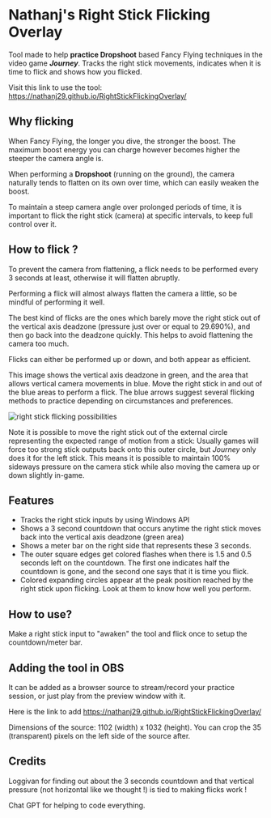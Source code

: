# Nathanj's Right Stick Flicking Overlay
Tool made to help **practice Dropshoot** based Fancy Flying techniques in the video game ***Journey***. Tracks the right stick movements, indicates when it is time to flick and shows how you flicked.

Visit this link to use the tool: https://nathanj29.github.io/RightStickFlickingOverlay/


## Why flicking
When Fancy Flying, the longer you dive, the stronger the boost. The maximum boost energy you can charge however becomes higher the steeper the camera angle is.

When performing a **Dropshoot** (running on the ground), the camera naturally tends to flatten on its own over time, which can easily weaken the boost.

To maintain a steep camera angle over prolonged periods of time, it is important to flick the right stick (camera) at specific intervals, to keep full control over it.

## How to flick ?
To prevent the camera from flattening, a flick needs to be performed every 3 seconds at least, otherwise it will flatten abruptly.

Performing a flick will almost always flatten the camera a little, so be mindful of performing it well.

The best kind of flicks are the ones which barely move the right stick out of the vertical axis deadzone (pressure just over or equal to 29.690%), and then go back into the deadzone quickly. This helps to avoid flattening the camera too much.

Flicks can either be performed up or down, and both appear as efficient.

This image shows the vertical axis deadzone in green, and the area that allows vertical camera movements in blue.
Move the right stick in and out of the blue areas to perform a flick.
The blue arrows suggest several flicking methods to practice depending on circumstances and preferences.

![right stick flicking possibilities](https://github.com/user-attachments/assets/008a07b2-b6af-410f-805b-368deb7b8be9)

Note it is possible to move the right stick out of the external circle representing the expected range of motion from a stick: Usually games will force too strong stick outputs back onto this outer circle, but *Journey* only does it for the left stick. This means it is possible to maintain 100% sideways pressure on the camera stick while also moving the camera up or down slightly in-game.


## Features
* Tracks the right stick inputs by using Windows API
* Shows a 3 second countdown that occurs anytime the right stick moves back into the vertical axis deadzone (green area)
* Shows a meter bar on the right side that represents these 3 seconds.
* The outer square edges get colored flashes when there is 1.5 and 0.5 seconds left on the countdown. The first one indicates half the countdown is gone, and the second one says that it is time you flick.
* Colored expanding circles appear at the peak position reached by the right stick upon flicking. Look at them to know how well you perform.


## How to use?
Make a right stick input to "awaken" the tool and flick once to setup the countdown/meter bar.


## Adding the tool in OBS
It can be added as a browser source to stream/record your practice session, or just play from the preview window with it.

Here is the link to add https://nathanj29.github.io/RightStickFlickingOverlay/

Dimensions of the source: 1102 (width) x 1032 (height). You can crop the 35 (transparent) pixels on the left side of the source after.


## Credits
Loggivan for finding out about the 3 seconds countdown and that vertical pressure (not horizontal like we thought !) is tied to making flicks work !

Chat GPT for helping to code everything.
